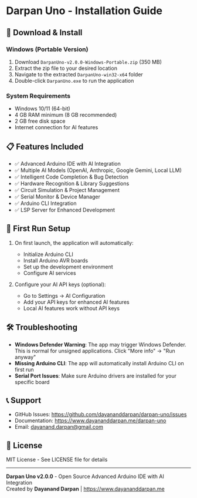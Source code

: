 # Darpan Uno - Installation Guide

## 🚀 Download & Install

### Windows (Portable Version)
1. Download `DarpanUno-v2.0.0-Windows-Portable.zip` (350 MB)
2. Extract the zip file to your desired location
3. Navigate to the extracted `DarpanUno-win32-x64` folder
4. Double-click `DarpanUno.exe` to run the application

### System Requirements
- Windows 10/11 (64-bit)
- 4 GB RAM minimum (8 GB recommended)
- 2 GB free disk space
- Internet connection for AI features

## 📋 Features Included
- ✅ Advanced Arduino IDE with AI Integration
- ✅ Multiple AI Models (OpenAI, Anthropic, Google Gemini, Local LLM)
- ✅ Intelligent Code Completion & Bug Detection
- ✅ Hardware Recognition & Library Suggestions
- ✅ Circuit Simulation & Project Management
- ✅ Serial Monitor & Device Manager
- ✅ Arduino CLI Integration
- ✅ LSP Server for Enhanced Development

## 🔧 First Run Setup
1. On first launch, the application will automatically:
   - Initialize Arduino CLI
   - Install Arduino AVR boards
   - Set up the development environment
   - Configure AI services

2. Configure your AI API keys (optional):
   - Go to Settings → AI Configuration
   - Add your API keys for enhanced AI features
   - Local AI features work without API keys

## 🛠️ Troubleshooting
- **Windows Defender Warning**: The app may trigger Windows Defender. This is normal for unsigned applications. Click "More info" → "Run anyway"
- **Missing Arduino CLI**: The app will automatically install Arduino CLI on first run
- **Serial Port Issues**: Make sure Arduino drivers are installed for your specific board

## 📞 Support
- GitHub Issues: https://github.com/dayananddarpan/darpan-uno/issues
- Documentation: https://www.dayananddarpan.me/darpan-uno
- Email: dayanand.darpan@gmail.com

## 📄 License
MIT License - See LICENSE file for details

---
**Darpan Uno v2.0.0** - Open Source Advanced Arduino IDE with AI Integration  
Created by **Dayanand Darpan** | https://www.dayananddarpan.me
